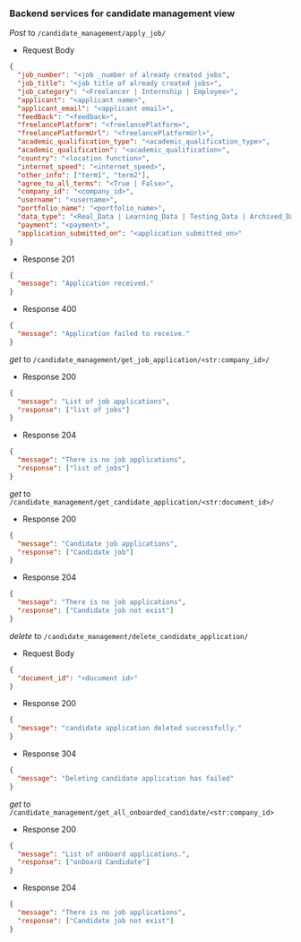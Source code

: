 ### Backend services for candidate management view

_Post_ to `/candidate_management/apply_job/`

- Request Body

```json
{
  "job_number": "<job _number of already created jobs",
  "job_title": "<job title of already created jobs>",
  "job_category": "<Freelancer | Internship | Employee>",
  "applicant": "<applicant name>",
  "applicant_email": "<applicant email>",
  "feedBack": "<feedback>",
  "freelancePlatform": "<freelancePlatform>",
  "freelancePlatformUrl": "<freelancePlatformUrl>",
  "academic_qualification_type": "<academic_qualification_type>",
  "academic_qualification": "<academic_qualification>",
  "country": "<location function>",
  "internet_speed": "<internet_speed>",
  "other_info": ["term1", "term2"],
  "agree_to_all_terms": "<True | False>",
  "company_id": "<company_id>",
  "username": "<username>",
  "portfolio_name": "<portfolio_name>",
  "data_type": "<Real_Data | Learning_Data | Testing_Data | Archived_Data>",
  "payment": "<payment>",
  "application_submitted_on": "<application_submitted_on>"
}
```

- Response 201

```json
{
  "message": "Application received."
}
```

- Response 400

```json
{
  "message": "Application failed to receive."
}
```

_get_ to `/candidate_management/get_job_application/<str:company_id>/`

- Response 200

```json
{
  "message": "List of job applications",
  "response": ["list of jobs"]
}
```

- Response 204

```json
{
  "message": "There is no job applications",
  "response": ["list of jobs"]
}
```

_get_ to `/candidate_management/get_candidate_application/<str:document_id>/`

- Response 200

```json
{
  "message": "Candidate job applications",
  "response": ["Candidate job"]
}
```

- Response 204

```json
{
  "message": "There is no job applications",
  "response": ["Candidate job not exist"]
}
```

_delete_ to `/candidate_management/delete_candidate_application/`

- Request Body

```json
{
  "document_id": "<document id>"
}
```

- Response 200

```json
{
  "message": "candidate application deleted successfully."
}
```

- Response 304

```json
{
  "message": "Deleting candidate application has failed"
}
```

_get_ to `/candidate_management/get_all_onboarded_candidate/<str:company_id>`

- Response 200

```json
{
  "message": "List of onboard applications.",
  "response": ["onboard Candidate"] 
}
```

- Response 204

```json
{
  "message": "There is no job applications",
  "response": ["Candidate job not exist"]
}
```
